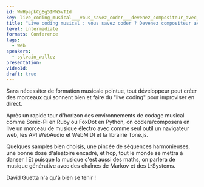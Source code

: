 ```yaml
---
id: WwHpapkCgEg5IMW5vTId
key: live_coding_musical___vous_savez_coder___devenez_compositeur_avec_webaudio_et_webmidi__
title: "Live coding musical : vous savez coder ? Devenez compositeur avec WebAudio et WebMIDI !"
level: intermediate
formats: Conference 
tags:
  - Web
speakers:
  - sylvain_wallez
presentation:
videoId:
draft: true
---
```

Sans nécessiter de formation musicale pointue, tout développeur peut créer des morceaux qui sonnent bien et faire du "live coding" pour improviser en direct.

Après un rapide tour d'horizon des environnements de codage musical comme Sonic-Pi en Ruby ou FoxDot en Python, on codera/composera en live un morceau de musique électro avec comme seul outil un navigateur web, les API WebAudio et WebMIDI et la librairie Tone.js.

Quelques samples bien choisis, une pincée de séquences harmonieuses, une bonne dose d'aléatoire encadré, et hop, tout le monde se mettra à danser ! Et puisque la musique c'est aussi des maths, on parlera de musique générative avec des chaînes de Markov et des L-Systems.

David Guetta n'a qu'à bien se tenir !

